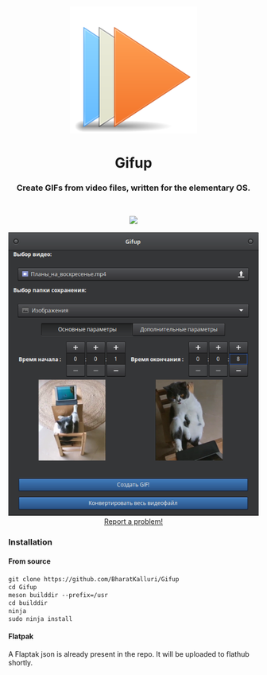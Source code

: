 <p align="center">
    <img src="https://github.com/BharatKalluri/Gifup/blob/master/data/icons/128/com.github.bharatkalluri.gifup.svg" alt="icon"> <br>
</p>

<div>
  <h1 align="center">Gifup</h1>
  <h3 align="center">Create GIFs from video files, written for the elementary OS.</h3>
</div>

<br/>

<p align="center">
   <a href="https://github.com/bharatkalluri/Gifup/blob/master/LICENSE">
    <img src="https://img.shields.io/badge/License-GPL--3.0-blue.svg">
   </a>
</p>

<p align="center">
    <img src="https://github.com/BharatKalluri/Gifup/blob/master/Screenshot.png" alt="Screenshot"> <br>
  <a href="https://github.com/bharatkalluri/Gifup/issues/new"> Report a problem! </a>
</p>

### Installation

#### From source
```
git clone https://github.com/BharatKalluri/Gifup
cd Gifup
meson builddir --prefix=/usr
cd builddir
ninja
sudo ninja install
```

#### Flatpak
A Flaptak json is already present in the repo. It will be uploaded to flathub shortly.
